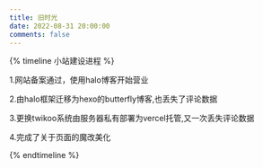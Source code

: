 ```yaml
---
title: 旧时光
date: 2022-08-31 20:00:00
comments: false
---
```


{% timeline 小站建设进程 %}

<!-- timeline 2022-8-23-->

1.网站备案通过，使用halo博客开始营业

<!-- endtimeline -->

<!-- timeline 2022-12-01-->

2.由halo框架迁移为hexo的butterfly博客,也丢失了评论数据

<!-- endtimeline -->
<!-- timeline 2022-02-28-->

3.更换twikoo系统由服务器私有部署为vercel托管,又一次丢失评论数据

<!-- endtimeline -->
<!-- timeline 2022-03-19-->

4.完成了关于页面的魔改美化

<!-- endtimeline -->

{% endtimeline %}
